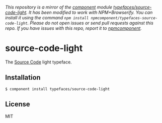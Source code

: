 *This repository is a mirror of the [component](http://component.io) module [typefaces/source-code-light](http://github.com/typefaces/source-code-light). It has been modified to work with NPM+Browserify. You can install it using the command `npm install npmcomponent/typefaces-source-code-light`. Please do not open issues or send pull requests against this repo. If you have issues with this repo, report it to [npmcomponent](https://github.com/airportyh/npmcomponent).*

# source-code-light
  
  The [Source Code](https://typekit.com/fonts/source-code-pro) light typeface.

## Installation

    $ component install typefaces/source-code-light

## License

  MIT